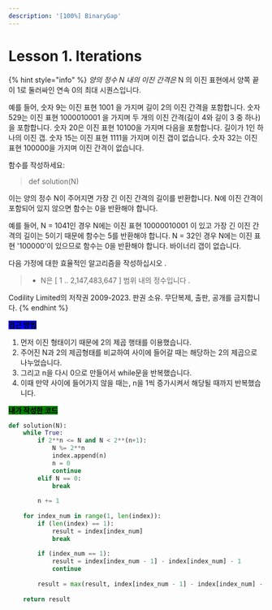```yaml
---
description: '[100%] BinaryGap'
---
```


# Lesson 1. Iterations

{% hint style="info" %}
_양의 정수 N 내의 이진 간격은_ N 의 이진 표현에서 양쪽 끝이 1로 둘러싸인 연속 0의 최대 시퀀스입니다.

예를 들어, 숫자 9는 이진 표현 1001 을 가지며 길이 2의 이진 간격을 포함합니다. 숫자 529는 이진 표현 1000010001 을 가지며 두 개의 이진 간격(길이 4와 길이 3 중 하나)을 포함합니다. 숫자 20은 이진 표현 10100을 가지며 다음을 포함합니다. 길이가 1인 하나의 이진 갭. 숫자 15는 이진 표현 1111을 가지며 이진 갭이 없습니다. 숫자 32는 이진 표현 100000을 가지며 이진 간격이 없습니다.

함수를 작성하세요:

> def solution(N)

이는 양의 정수 N이 주어지면 가장 긴 이진 간격의 길이를 반환합니다. N에 이진 간격이 포함되어 있지 않으면 함수는 0을 반환해야 합니다.

예를 들어, N = 1041인 경우 N에는 이진 표현 10000010001 이 있고 가장 긴 이진 간격의 길이는 5이기 때문에 함수는 5를 반환해야 합니다. N = 32인 경우 N에는 이진 표현 '100000'이 있으므로 함수는 0을 반환해야 합니다. 바이너리 갭이 없습니다.

다음 가정에 대한 효율적인 알고리즘을 작성하십시오 .

> * N은 \[ 1 .. 2,147,483,647 ] 범위 내의 정수입니다 .

Codility Limited의 저작권 2009-2023. 판권 소유. 무단복제, 출판, 공개를 금지합니다.
{% endhint %}



<mark style="background-color:blue;">**접근 방법**</mark>

1. 먼저 이진 형태이기 때문에 2의 제곱 행태를 이용했습니다.
2. 주어진 N과 2의 제곱형태를 비교하여 사이에 들어갈 때는 해당하는 2의 제곱으로 나누었습니다.
3. 그리고 n을 다시 0으로 만들어서 while문을 반복했습니다.
4. 이때 만약 사이에 들어가지 않을 때는, n을 1씩 증가시켜서 해당될 때까지 반복했습니다.



<mark style="background-color:green;">**내가 작성한 코드**</mark>

```python
def solution(N):
    while True:
        if 2**n <= N and N < 2**(n+1):
            N %= 2**n
            index.append(n)
            n = 0
            continue
        elif N == 0:
            break
    
        n += 1
    
    for index_num in range(1, len(index)):
        if (len(index) == 1):
            result = index[index_num]
            break
        
        if (index_num == 1):
            result = index[index_num - 1] - index[index_num] - 1
            continue
    
        result = max(result, index[index_num - 1] - index[index_num] - 1)
    
    return result
```
